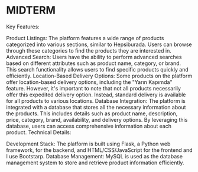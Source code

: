 # MIDTERM
Key Features:

Product Listings: The platform features a wide range of products categorized into various sections, similar to Hepsiburada. Users can browse through these categories to find the products they are interested in.
Advanced Search: Users have the ability to perform advanced searches based on different attributes such as product name, category, or brand. This search functionality allows users to find specific products quickly and efficiently.
Location-Based Delivery Options: Some products on the platform offer location-based delivery options, including the "Yarın Kapımda"  feature. However, it's important to note that not all products necessarily offer this expedited delivery option. Instead, standard delivery is available for all products to various locations.
Database Integration: The platform is integrated with a database that stores all the necessary information about the products. This includes details such as product name, description, price, category, brand, availability, and delivery options. By leveraging this database, users can access comprehensive information about each product.
Technical Details:

Development Stack: The platform is built using Flask, a Python web framework, for the backend, and HTML/CSS/JavaScript for the frontend and I use Bootstarp.
Database Management: MySQL is used as the database management system to store and retrieve product information efficiently.

